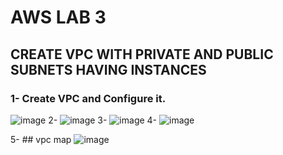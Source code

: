 # **AWS LAB 3**
## **CREATE VPC WITH PRIVATE AND PUBLIC SUBNETS HAVING INSTANCES**
### **1- Create VPC and Configure it.**
![image](https://github.com/Ashoman/sprents-task/assets/40643592/a55fa6be-e55a-41e6-8510-92bb556c3974)
2-
![image](https://github.com/Ashoman/sprents-task/assets/40643592/93cc376a-f74a-4608-b390-14aefc55225b)
3-
![image](https://github.com/Ashoman/sprents-task/assets/40643592/07d53f88-9f58-410f-8280-55f554ca78ee)
4-
![image](https://github.com/Ashoman/sprents-task/assets/40643592/35673322-e718-4d49-8e91-3cb601c8d0e7)

5- ## vpc map
![image](https://github.com/Ashoman/sprents-task/assets/40643592/2223f603-e34e-4bb7-a72a-512296d12d67)
